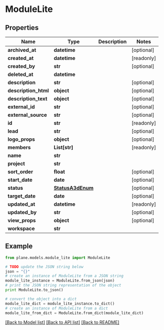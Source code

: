 # ModuleLite


## Properties
Name | Type | Description | Notes
------------ | ------------- | ------------- | -------------
**archived_at** | **datetime** |  | [optional] 
**created_at** | **datetime** |  | [readonly] 
**created_by** | **str** |  | [optional] 
**deleted_at** | **datetime** |  | 
**description** | **str** |  | [optional] 
**description_html** | **object** |  | [optional] 
**description_text** | **object** |  | [optional] 
**external_id** | **str** |  | [optional] 
**external_source** | **str** |  | [optional] 
**id** | **str** |  | [readonly] 
**lead** | **str** |  | [optional] 
**logo_props** | **object** |  | [optional] 
**members** | **List[str]** |  | [readonly] 
**name** | **str** |  | 
**project** | **str** |  | 
**sort_order** | **float** |  | [optional] 
**start_date** | **date** |  | [optional] 
**status** | [**StatusA3dEnum**](StatusA3dEnum.md) |  | [optional] 
**target_date** | **date** |  | [optional] 
**updated_at** | **datetime** |  | [readonly] 
**updated_by** | **str** |  | [optional] 
**view_props** | **object** |  | [optional] 
**workspace** | **str** |  | 

## Example

```python
from plane.models.module_lite import ModuleLite

# TODO update the JSON string below
json = "{}"
# create an instance of ModuleLite from a JSON string
module_lite_instance = ModuleLite.from_json(json)
# print the JSON string representation of the object
print ModuleLite.to_json()

# convert the object into a dict
module_lite_dict = module_lite_instance.to_dict()
# create an instance of ModuleLite from a dict
module_lite_from_dict = ModuleLite.from_dict(module_lite_dict)
```
[[Back to Model list]](../README.md#documentation-for-models) [[Back to API list]](../README.md#documentation-for-api-endpoints) [[Back to README]](../README.md)


